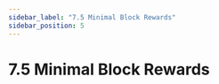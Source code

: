 ```yaml
---
sidebar_label: "7.5 Minimal Block Rewards"
sidebar_position: 5
---
```


# 7.5 Minimal Block Rewards
